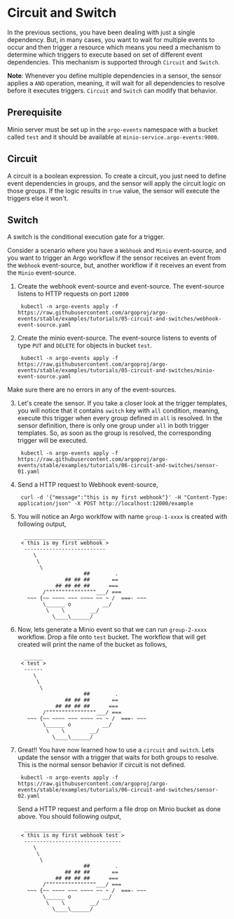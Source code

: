 # Circuit and Switch

In the previous sections, you have been dealing with just a single dependency. But, in many
cases, you want to wait for multiple events to occur and then trigger a resource which means
you need a mechanism to determine which triggers to execute based on set of different event dependencies.
This mechanism is supported through `Circuit` and `Switch`.

<b>Note</b>: Whenever you define multiple dependencies in a sensor, the sensor applies
a `AND` operation, meaning, it will wait for all dependencies to resolve before it executes triggers.
`Circuit` and `Switch` can modify that behavior. 

## Prerequisite

Minio server must be set up in the `argo-events` namespace with a bucket called `test` and it should be available
at `minio-service.argo-events:9000`.

## Circuit

A circuit is a boolean expression. To create a circuit, you just need to define event
dependencies in groups, and the sensor will apply the circuit logic on those groups.
If the logic results in `true` value, the sensor will execute the triggers else it won't.

## Switch
A switch is the conditional execution gate for a trigger.

Consider a scenario where you have a `Webhook` and `Minio` event-source, and you want
to trigger an Argo workflow if the sensor receives an event from the `Webhook` event-source,
but, another workflow if it receives an event from the `Minio` event-source.

1. Create the webhook event-source and event-source. The event-source listens to HTTP requests on port `12000`

        kubectl -n argo-events apply -f https://raw.githubusercontent.com/argoproj/argo-events/stable/examples/tutorials/05-circuit-and-switches/webhook-event-source.yaml

2. Create the minio event-source. The event-source listens to events of type `PUT` and `DELETE` for objects in bucket `test`.

        kubectl -n argo-events apply -f https://raw.githubusercontent.com/argoproj/argo-events/stable/examples/tutorials/05-circuit-and-switches/minio-event-source.yaml

Make sure there are no errors in any of the event-sources.

3. Let's create the sensor. If you take a closer look at the trigger templates, you will
   notice that it contains `switch` key with `all` condition, meaning, execute this trigger
   when every group defined in `all` is resolved. In the sensor definition, there
   is only one group under `all` in both trigger templates. So, as soon as the group is resolved, the
   corresponding trigger will be executed.

        kubectl -n argo-events apply -f https://raw.githubusercontent.com/argoproj/argo-events/stable/examples/tutorials/06-circuit-and-switches/sensor-01.yaml
   
4. Send a HTTP request to Webhook event-source,

        curl -d '{"message":"this is my first webhook"}' -H "Content-Type: application/json" -X POST http://localhost:12000/example

5. You will notice an Argo worklfow with name `group-1-xxxx` is created with following output,

         __________________________ 
        < this is my first webhook >
         -------------------------- 
            \
             \
              \     
                            ##        .            
                      ## ## ##       ==            
                   ## ## ## ##      ===            
               /""""""""""""""""___/ ===        
          ~~~ {~~ ~~~~ ~~~ ~~~~ ~~ ~ /  ===- ~~~   
               \______ o          __/            
                \    \        __/             
                  \____\______/   

4. Now, lets generate a Minio event so that we can run `group-2-xxxx` workflow. Drop a file
   onto `test` bucket. The workflow that will get created will print the name of the bucket as
   follows,
   

         ______ 
        < test >
         ------ 
            \
             \
              \     
                            ##        .            
                      ## ## ##       ==            
                   ## ## ## ##      ===            
               /""""""""""""""""___/ ===        
          ~~~ {~~ ~~~~ ~~~ ~~~~ ~~ ~ /  ===- ~~~   
               \______ o          __/            
                \    \        __/             
                  \____\______/   


5. Great!! You have now learned how to use a `circuit` and `switch`. Lets update the sensor with a trigger
   that waits for both groups to resolve. This is the normal sensor behavior if circuit is not defined.

        kubectl -n argo-events apply -f https://raw.githubusercontent.com/argoproj/argo-events/stable/examples/tutorials/06-circuit-and-switches/sensor-02.yaml

   Send a HTTP request and perform a file drop on Minio bucket as done above. You should following output,
  

         _______________________________ 
        < this is my first webhook test >
         ------------------------------- 
            \
             \
              \     
                            ##        .            
                      ## ## ##       ==            
                   ## ## ## ##      ===            
               /""""""""""""""""___/ ===        
          ~~~ {~~ ~~~~ ~~~ ~~~~ ~~ ~ /  ===- ~~~   
               \______ o          __/            
                \    \        __/             
                  \____\______/   
  
